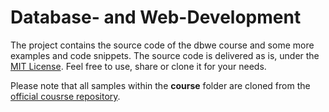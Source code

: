 # Database- and Web-Development

The project contains the source code of the dbwe course and some more examples and code snippets. The source code is delivered as is, under the [MIT License](LICENSE). Feel free to use, share or clone it for your needs.

Please note that all samples within the **course** folder are cloned from the [official cousrse repository](https://github.com/dozent2018/IFA_DBWE).

